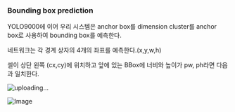 ### Bounding box prediction

YOLO9000에 이어 우리 시스템은 anchor box를 dimension cluster를 anchor box로 사용하여 bounding box를 예측한다.

네트워크는 각 경계 상자의 4개의 좌표를 예측한다.(x,y,w,h)

셀이 상단 왼쪽 (cx,cy)에 위치하고 앞에 있는 BBox에 너비와 높이가 pw, ph라면 다음과 일치한다.

![uploading...](http://i.imgur.com/uploading.png)

![Image](https://i.imgur.com/3UwwCb2.png)